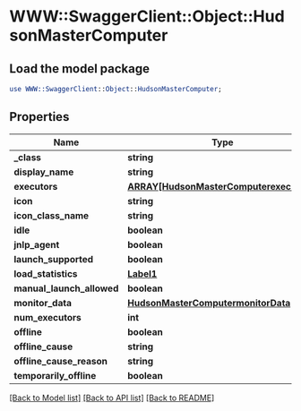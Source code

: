 # WWW::SwaggerClient::Object::HudsonMasterComputer

## Load the model package
```perl
use WWW::SwaggerClient::Object::HudsonMasterComputer;
```

## Properties
Name | Type | Description | Notes
------------ | ------------- | ------------- | -------------
**_class** | **string** |  | [optional] 
**display_name** | **string** |  | [optional] 
**executors** | [**ARRAY[HudsonMasterComputerexecutors]**](HudsonMasterComputerexecutors.md) |  | [optional] 
**icon** | **string** |  | [optional] 
**icon_class_name** | **string** |  | [optional] 
**idle** | **boolean** |  | [optional] 
**jnlp_agent** | **boolean** |  | [optional] 
**launch_supported** | **boolean** |  | [optional] 
**load_statistics** | [**Label1**](Label1.md) |  | [optional] 
**manual_launch_allowed** | **boolean** |  | [optional] 
**monitor_data** | [**HudsonMasterComputermonitorData**](HudsonMasterComputermonitorData.md) |  | [optional] 
**num_executors** | **int** |  | [optional] 
**offline** | **boolean** |  | [optional] 
**offline_cause** | **string** |  | [optional] 
**offline_cause_reason** | **string** |  | [optional] 
**temporarily_offline** | **boolean** |  | [optional] 

[[Back to Model list]](../README.md#documentation-for-models) [[Back to API list]](../README.md#documentation-for-api-endpoints) [[Back to README]](../README.md)


